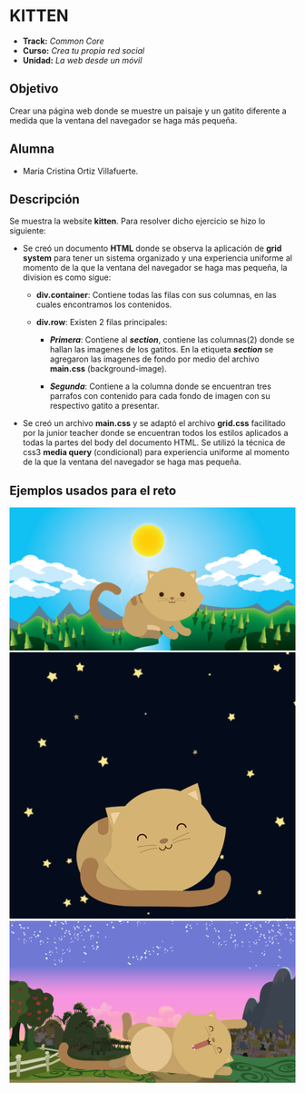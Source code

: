 # KITTEN

* **Track:** _Common Core_
* **Curso:** _Crea tu propia red social_
* **Unidad:** _La web desde un móvil_

## Objetivo
Crear una página web donde se muestre un paisaje y un gatito diferente a medida que la ventana del navegador se haga más pequeña.

## Alumna
* Maria Cristina Ortiz Villafuerte.

## Descripción

Se muestra la website **kitten**. Para resolver dicho ejercicio se hizo lo siguiente:

* Se creó un documento **HTML** donde se observa la aplicación de **grid system** para tener un sistema organizado y una experiencia uniforme al momento de la que la ventana del navegador se haga mas pequeña, la division es como sigue:

  - **div.container**: Contiene todas las filas con sus columnas, en las cuales encontramos los contenidos.

  - **div.row**: Existen 2 filas principales:

    - _**Primera**_: Contiene al _**section**_, contiene las columnas(2) donde se hallan las imagenes de los gatitos. En la etiqueta _**section**_ se agregaron las imagenes de fondo por medio del archivo **main.css** (background-image).

    - _**Segunda**_: Contiene a la columna donde se encuentran tres parrafos  con contenido para cada fondo de imagen con su respectivo gatito a presentar.

* Se creó un archivo **main.css** y se adaptó el archivo **grid.css** facilitado por la junior teacher donde se encuentran todos los estilos aplicados a todas la partes del body del documento HTML. Se utilizó la técnica de css3 **media query** (condicional) para experiencia uniforme al momento de la que la ventana del navegador se haga mas pequeña.

## Ejemplos usados para el reto

![kitten1](assets/docs/kitten-sunnyday.png)
![kitten2](assets/docs/kitten-night.png)
![kitten3](assets/docs/kitten-dawn.png)
